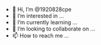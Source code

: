 - 👋 Hi, I’m @1920828cpe
- 👀 I’m interested in ...
- 🌱 I’m currently learning ...
- 💞️ I’m looking to collaborate on ...
- 📫 How to reach me ...

<!---
1920828cpe/1920828cpe is a ✨ special ✨ repository because its `README.md` (this file) appears on your GitHub profile.
You can click the Preview link to take a look at your changes.
--->
